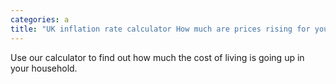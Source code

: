 ```yaml
---
categories: a
title: "UK inflation rate calculator How much are prices rising for you"
---
```

Use our calculator to find out how much the cost of living is going up in your household.